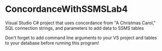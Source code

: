 # ConcordanceWithSSMSLab4
Visual Studio C# project that uses concordance from "A Christmas Carol," SQL connection strings, and parameters to add data to SSMS tables

Don't forget to add command line arguments to your VS project and tables to your database before running this program!

